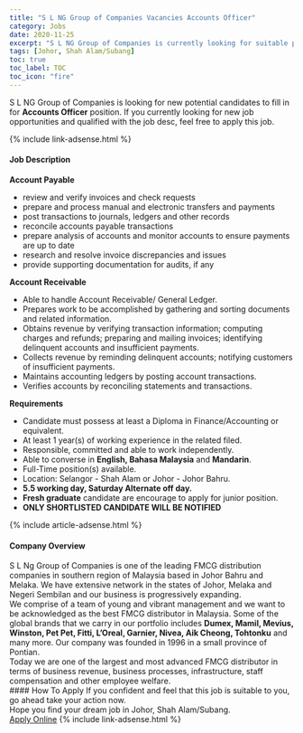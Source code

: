 ```yaml
---
title: "S L NG Group of Companies Vacancies Accounts Officer" 
category: Jobs 
date: 2020-11-25 
excerpt: "S L NG Group of Companies is currently looking for suitable person to fill in the Accounts Officer which positioned at Johor, Shah Alam/Subang" 
tags: [Johor, Shah Alam/Subang] 
toc: true 
toc_label: TOC 
toc_icon: "fire" 
--- 
```


<p>S L NG Group of Companies is looking for new potential candidates to fill in for <b>Accounts Officer</b> position. If you currently looking for new job opportunities and qualified with the job desc, feel free to apply this job.
</p>{% include link-adsense.html %} 
<div><div><div><h4>Job Description</h4></div></div><div><div><span><div><p><strong>Account Payable</strong></p><ul><li>review and verify invoices and check requests&#160;</li><li>prepare and process manual and electronic transfers and payments</li><li>post transactions to journals, ledgers and other records</li><li>reconcile accounts payable transactions</li><li>prepare analysis of accounts and monitor accounts to ensure payments are up to date</li><li>research and resolve invoice discrepancies and issues</li><li>provide supporting documentation for audits, if any&#160;</li></ul><p><strong>Account Receivable</strong></p><ul><li>Able to handle Account Receivable/ General Ledger.</li><li>Prepares work to be accomplished by gathering and sorting documents and related information.</li><li>Obtains revenue by verifying transaction information; computing charges and refunds; preparing and mailing invoices; identifying delinquent accounts and insufficient payments.</li><li>Collects revenue by reminding delinquent accounts; notifying customers of insufficient payments.</li><li>Maintains accounting ledgers by posting account transactions.</li><li>Verifies accounts by reconciling statements and transactions.</li></ul><p><strong>Requirements</strong></p><ul><li>Candidate must possess at least a Diploma in Finance/Accounting or equivalent.</li><li>At least 1 year(s) of working experience in the related filed.</li><li>Responsible, committed and able to work independently.</li><li>Able to converse in <strong>English, Bahasa Malaysia</strong> and <strong>Mandarin</strong>.</li><li>Full-Time position(s) available.</li><li>Location: Selangor - Shah Alam or Johor - Johor Bahru.</li><li><strong>5.5 working day, Saturday Alternate off day.</strong></li><li><strong>Fresh graduate</strong> candidate are encourage to apply for junior position.</li><li><strong>ONLY SHORTLISTED CANDIDATE WILL BE NOTIFIED</strong></li></ul></div></span></div></div></div> 
{% include article-adsense.html %} 
<div><div><div><h4>Company Overview</h4></div></div><div><div><span><div><div>S L Ng Group of Companies is one of the leading FMCG distribution companies in southern region of Malaysia based in Johor Bahru and Melaka. We have extensive network in the states of Johor, Melaka and Negeri Sembilan and our business is progressively expanding.</div>
<div>We comprise of a team of young and vibrant management and we want to be acknowledged as the best FMCG distributor in Malaysia. Some of the global brands that we carry in our portfolio includes <strong>Dumex, Mamil, Mevius, Winston, Pet Pet, Fitti, L&#8217;Oreal, Garnier, Nivea, Aik Cheong, Tohtonku</strong> and many more. Our company was founded in 1996 in a small province of Pontian.</div>
<div>Today we are one of the largest and most advanced FMCG distributor in terms of business revenue, business processes, infrastructure, staff compensation and other employee welfare.</div></div></span></div></div></div> 
#### How To Apply 
If you confident and feel that this job is suitable to you, go ahead take your action now. <br/> 
Hope you find your dream job in Johor, Shah Alam/Subang. <br/> 
<a href="https://www.jobstreet.com.my/en/job/accounts-officer-4429785?jobId=jobstreet-my-job-4429785&sectionRank=19&token=0~99ba3915-bac1-4338-8bae-eb8bb5ccb7fe&fr=SRP%20View%20In%20New%20Ta" class="btn btn--info" target="_blank" rel="nofollow noopenner">Apply Online</a> 
{% include link-adsense.html %} 
